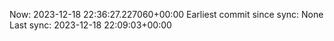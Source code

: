 Now: 2023-12-18 22:36:27.227060+00:00 Earliest commit since sync: None Last sync: 2023-12-18 22:09:03+00:00
